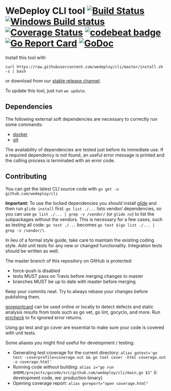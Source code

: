 # WeDeploy CLI tool [![Build Status](http://img.shields.io/travis/wedeploy/cli/master.svg?style=flat)](https://travis-ci.org/wedeploy/cli) [![Windows Build status](https://ci.appveyor.com/api/projects/status/06l69s8kc6nrqi74?svg=true)](https://ci.appveyor.com/project/wedeploy/cli) [![Coverage Status](https://coveralls.io/repos/wedeploy/cli/badge.svg)](https://coveralls.io/r/wedeploy/cli) [![codebeat badge](https://codebeat.co/badges/bd6acb49-ccdf-4045-a877-05da0198261a)](https://codebeat.co/projects/github-com-wedeploy-cli) [![Go Report Card](https://goreportcard.com/badge/github.com/wedeploy/cli)](https://goreportcard.com/report/github.com/wedeploy/cli) [![GoDoc](https://godoc.org/github.com/wedeploy/cli?status.svg)](https://godoc.org/github.com/wedeploy/cli)

Install this tool with

`curl https://raw.githubusercontent.com/wedeploy/cli/master/install.sh -s | bash`

or download from our [stable release channel](https://dl.equinox.io/wedeploy/cli/stable).

To update this tool, just run `we update`.

## Dependencies
The following external soft dependencies are necessary to correctly run some commands:
* [docker](https://www.docker.com/)
* [git](https://git-scm.com/)

The availability of dependencies are tested just before its immediate use. If a required dependency is not found, an useful error message is printed and the calling process is terminated with an error code.

## Contributing
You can get the latest CLI source code with `go get -u github.com/wedeploy/cli`

**Important:** To use the locked dependencies you should install [glide](https://github.com/Masterminds/glide) and then run `glide install` first. `go list ./...` lists vendor/ dependencies, so you can use `go list ./... | grep -v /vendor/` (or `glide nv`) to list the subpackages without the vendors. This is necessary for a few cases, such as testing all code: `go test ./...` becomes `go test $(go list ./... | grep -v /vendor/)`.

In lieu of a formal style guide, take care to maintain the existing coding style. Add unit tests for any new or changed functionality. Integration tests should be written as well.

The master branch of this repository on GitHub is protected:
* force-push is disabled
* tests MUST pass on Travis before merging changes to master
* branches MUST be up to date with master before merging

Keep your commits neat. Try to always rebase your changes before publishing them.

[goreportcard](https://goreportcard.com/report/github.com/wedeploy/cli) can be used online or locally to detect defects and static analysis results from tools such as go vet, go lint, gocyclo, and more. Run [errcheck](https://github.com/kisielk/errcheck) to fix ignored error returns.

Using go test and go cover are essential to make sure your code is covered with unit tests.

Some aliases you might find useful for development / testing:

* Generating test coverage for the current directory: `alias gotest='go test -coverprofile=coverage.out && go tool cover -html coverage.out -o coverage.html'`
* Running code without building: `alias i="go run $HOME/projects/gocode/src/github.com/wedeploy/cli/main.go $1"` (i: development code, we: production binary)
* Opening coverage report: `alias goreport="open coverage.html"`
